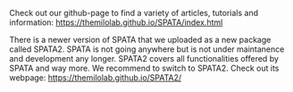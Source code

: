 Check out our github-page to find a variety of articles, tutorials and information:  https://themilolab.github.io/SPATA/index.html


There is a newer version of SPATA that we uploaded as a new package called SPATA2. SPATA is not going anywhere but is not under maintanence and development any longer. SPATA2 covers all functionalities offered by SPATA and way more. We recommend to switch to SPATA2. Check out its webpage: https://themilolab.github.io/SPATA2/
